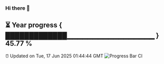 ### Hi there 👋
⏳ Year progress { █████████████▁▁▁▁▁▁▁▁▁▁▁▁▁▁▁▁▁ } 45.77 %
---
⏰ Updated on Tue, 17 Jun 2025 01:44:44 GMT
![Progress Bar CI](https://github.com/liununu/liununu/workflows/Progress%20Bar%20CI/badge.svg)
